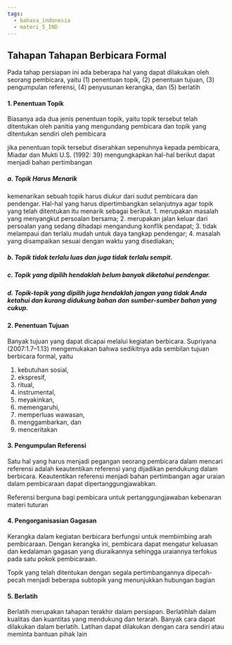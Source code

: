```yaml
---
tags:
  - bahasa_indonesia
  - materi_5_IND
---
```

## Tahapan Tahapan Berbicara Formal

Pada tahap persiapan ini ada beberapa hal yang dapat dilakukan oleh seorang pembicara, yaitu (1) penentuan topik, (2) penentuan tujuan, (3) pengumpulan referensi, (4) penyusunan kerangka, dan (5) berlatih

#### 1. Penentuan Topik

Biasanya ada dua jenis penentuan topik, yaitu topik tersebut telah ditentukan oleh panitia yang mengundang pembicara dan topik yang ditentukan sendiri oleh pembicara

jika penentuan topik tersebut diserahkan sepenuhnya kepada pembicara, Miadar dan Mukti U.S. (1992: 39) mengungkapkan hal-hal berikut dapat menjadi bahan pertimbangan

##### a. Topik Harus Menarik

kemenarikan sebuah topik harus diukur dari sudut pembicara dan pendengar. Hal-hal yang harus dipertimbangkan selanjutnya agar topik yang telah ditentukan itu menarik sebagai berikut.
	1. merupakan masalah yang menyangkut persoalan bersama;
	2. merupakan jalan keluar dari persoalan yang sedang dihadapi mengandung konflik pendapat;
	3. tidak melampaui dan terlalu mudah untuk daya tangkap pendengar;
	4. masalah yang disampaikan sesuai dengan waktu yang disediakan;

##### b. Topik tidak terlalu luas dan juga tidak terlalu sempit.

##### c. Topik yang dipilih hendaklah belum banyak diketahui pendengar.

##### d. Topik-topik yang dipilih juga hendaklah jangan yang tidak Anda ketahui dan kurang didukung bahan dan sumber-sumber bahan yang cukup. 


#### 2. Penentuan Tujuan

Banyak tujuan yang dapat dicapai melalui kegiatan berbicara. Supriyana (2007:1.7–1.13) mengemukakan bahwa sedikitnya ada sembilan tujuan berbicara formal, yaitu 
1) kebutuhan sosial, 
2) ekspresif, 
3) ritual, 
4) instrumental, 
5) meyakinkan, 
6) memengaruhi, 
7) memperluas wawasan, 
8) menggambarkan, dan 
9) menceritakan

#### 3. Pengumpulan Referensi

Satu hal yang harus menjadi pegangan seorang pembicara dalam mencari referensi adalah keautentikan referensi yang dijadikan pendukung dalam berbicara. Keautentikan referensi menjadi bahan pertimbangan agar uraian dalam pembicaraan dapat dipertanggungjawabkan.

Referensi berguna bagi pembicara untuk pertanggungjawaban kebenaran materi tuturan

#### 4. Pengorganisasian Gagasan

Kerangka dalam kegiatan berbicara berfungsi untuk membimbing arah pembicaraan. Dengan kerangka ini, pembicara dapat mengatur keluasan dan kedalaman gagasan yang diuraikannya sehingga uraiannya terfokus pada satu pokok pembicaraan.

Topik yang telah ditentukan dengan segala pertimbangannya dipecah-pecah menjadi beberapa subtopik yang menunjukkan hubungan bagian


#### 5. Berlatih

Berlatih merupakan tahapan terakhir dalam persiapan. Berlatihlah dalam kualitas dan kuantitas yang mendukung dan terarah. Banyak cara dapat dilakukan dalam berlatih. Latihan dapat dilakukan dengan cara sendiri atau meminta bantuan pihak lain



